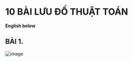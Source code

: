 # 10 BÀI LƯU ĐỒ THUẬT TOÁN
**English below**
## BÀI 1. 
![image](https://user-images.githubusercontent.com/53972592/139857911-f9d823a5-771c-4de4-8b30-6dff7d8a158d.png)

